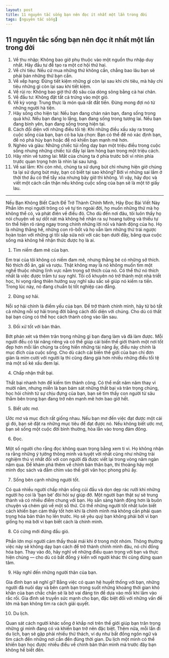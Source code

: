 ```yaml
---
layout: post
title: 11 nguyên tắc sống bạn nên đọc ít nhất một lần trong đời
tags: [nguyên tắc sống]
---
```


## 11 nguyên tắc sống bạn nên đọc ít nhất một lần trong đời
1. Về thu nhập: Không bao giờ phụ thuộc vào một nguồn thu nhập duy nhất. Hãy đầu tư để tạo ra một cơ hội thứ hai.
2. Về chi tiêu: Nếu cứ mua những thứ không cần, chẳng bao lâu bạn sẽ phải bán những thứ bạn cần.
3. Về xếp hạng: Đừng tiết kiệm những gì còn lại sau khi chi tiêu, mà hãy chi tiêu những gì còn lại sau khi tiết kiệm.
4. Về rủi ro: Không bao giờ thử độ sâu của dòng sông bằng cả hai chân.
5. Về đầu tư: Không đặt tất cả trứng vào một giỏ.
6. Về kỳ vọng: Trung thực là món quà rất đắt tiền. Đừng mong đợi nó từ những người hà tiện.
7. Hãy sống cho hiện tại: Nếu bạn đang chán nản bạn, đang sống trong quá khứ. Nếu bạn đang lo lắng, bạn đang sống trong tương lai. Nếu bạn đang bình yên, bạn đang sống trong hiện tại.
8. Cách đối diện với những điều tồi tệ: Khi những điều xấu xảy ra trong cuộc sống của bạn, bạn có ba lựa chọn: Bạn có thể để nó xác định bạn, để nó phá hủy bạn hoặc để nó khiến bạn mạnh mẽ hơn.
9. Nghèo và giàu: Những chiếc túi rỗng dạy bạn một triệu điều trong cuộc sống nhưng những chiếc túi đầy lại làm hỏng bạn trong một triệu cách.
10. Hãy nhìn về tương lai: Mắt của chúng ta ở phía trước bởi vì nhìn phía trước quan trọng hơn là nhìn lại sau lưng.
11. Về sai lầm: Khi còn nhỏ, chúng ta sử dụng bút chì nhưng hiện giờ chúng ta lại sử dụng bút máy, bạn có biết tại sao không? Bởi vì những sai lầm ở thời thơ ấu có thể tẩy xóa nhưng bây giờ thì không. Vì vậy, hãy đọc và viết một cách cẩn thận nếu không cuộc sống của bạn sẽ là một tờ giấy lau.


-----

Nếu Bạn Không Biết Cách Để Trở Thành Chính Mình, Hãy Đọc Bài Viết Này
Phần lớn mọi người trông có vẻ tự tin ngoài đời, họ muốn những thứ mà họ không thể có, và phát điên về điều đó. Cho dù đến nơi đâu, tôi luôn thấy họ nói chuyện về sự dốt nát mà không hề nhận ra sự hoang tưởng và thiếu tự tin thể hiện rõ ràng ngay trong chính những lời nói và hành động của họ. Họ là những thằng hề, những con rô-bốt và họ vẫn làm những thứ trái ngược hoàn toàn với những gì tôi sắp sửa nói với các bạn dưới đây, băng qua cuộc sống mà không hề nhận thức được họ là ai.

1. Tìm niềm đam mê của bạn.

Em trai của tôi không có niềm đam mê, nhưng thằng bé có những sở thích. Nó thích đồ ăn, gái và rượu. Thật không may là nó không muốn tìm một nghề thuộc những lĩnh vực nằm trong sở thích của nó. Có thể thứ nó thích nhất là việc được trầm tư suy nghĩ. Tôi cố khuyên nó trở thành một nhà triết học, hi vọng rằng thiên hướng suy nghĩ sâu sắc sẽ giúp nó kiếm ra tiền. Trong lúc này, nó đang chuẩn bị tốt nghiệp cao đẳng.

2. Đừng sợ hãi.

Nỗi sợ hãi chính là điểm yếu của bạn. Để trở thành chính mình, hãy từ bỏ tất cả những nỗi sợ hãi trong đời bằng cách đối diện với chúng. Cho dù có thất bại bạn cũng có thể học cách thành công vào lần sau.

3. Đối xử tốt với bản thân.

Bớt phán xét và thêm trân trọng những gì bạn đang làm và đã làm được. Mỗi người đều có tài năng riêng và có thể giúp cải biến thế giới thành một nơi tốt đẹp hơn mỗi lần chúng ta cống hiến những tài năng ấy, điều này chính là mục đích của cuộc sống. Cho dù cách cải biến thế giới của bạn chỉ đơn giản là mỉm cười với người lạ thì cũng đáng giá hơn nhiều những điều tồi tệ mà một số kẻ xấu đem lại.

4. Chấp nhận thất bại.

Thất bại nhanh hơn để kiếm tìm thành công. Có thể mất năm năm thay vì mười năm, nhưng miễn là bạn bám sát những thất bại và trân trọng chúng, học hỏi chính từ sự chịu đựng của bạn, bạn sẽ tìm thấy con người từ sâu thẳm bên trong bạn đang trở nên mạnh mẽ hơn bao giờ hết.

5. Biết ước mơ.

Ước mơ và mục đích rất giống nhau. Nếu bạn mơ đến việc đạt được một cái gì đó, bạn sẽ đặt ra những mục tiêu để đạt được nó. Nếu không biết ước mơ, bạn sẽ sống một cuộc đời bình thường, hòa lẫn vào trong đám đông.

6. Đọc.

Một số người cho rằng đọc không quan trọng bằng xem ti vi. Họ không nhận ra rằng những ý tưởng thông minh và tuyệt vời nhất cũng như những trải nghiệm thú vị nhất đối với con người đã được viết lại trong vòng năm ngàn năm qua. Để khám phá thêm về chính bản thân bạn, thi thoảng hãy một mình đọc sách và đắm chìm vào thế giới văn học phong phú ấy.

7. Sống bên cạnh những người tốt.

Có quá nhiều người chấp nhận sống cúi đầu và dọn dẹp rác rưởi khi những người họ coi là ‘bạn bè’ đòi hỏi sự giúp đỡ. Một người bạn thật sự sẽ trung thành và có nhiều điểm chung với bạn. Họ sẵn sàng hành động hơn là buôn chuyện và chém gió về một số thứ. Có thể những người tốt nhất luôn biết cách khiến bạn cảm thấy tốt hơn khi là chính mình mà không cần phải quan trọng hóa bản thân họ lên trước. Họ sẽ yêu quý bạn không phải bởi vì bạn giống họ mà bởi vì bạn biết cách là chính mình.

8. Có cứng mới đứng đầu gió.

Phần lớn mọi người cảm thấy thoải mái khi ở trong một nhóm. Thông thường việc này sẽ không dạy bạn cách để trở thành chính mình đâu, nó chỉ đồng hóa bạn. Thay vào đó, hãy nghĩ về những điều quan trọng với bạn và thực hiện chúng — cho dù có bất đồng ý kiến với người khác thì cũng đừng quan tâm.

9. Hãy nghĩ đến những người thân của bạn.

Gia đình bạn sẽ nghĩ gì? Bằng việc có quan hệ huyết thống với bạn, những người đã nuôi dạy và bên cạnh bạn trong suốt những khoảng thời gian khó khăn của bạn chắc chắn sẽ là bờ vai đáng tin để dựa vào mỗi khi lâm vào rắc rối. Gia đình sẽ truyền sức mạnh cho bạn, đặc biệt đối với những vấn đề lớn mà bạn không tìm ra cách giải quyết.

10. Du lịch.

Quan sát cách người khác sống ở khắp nơi trên thế giới giúp bạn trân trọng những gì mình đang có và khiến bạn trở nên đặc biệt. Thêm nữa, mỗi lần đi du lịch, bạn sẽ gặp phải nhiều thử thách, ví dụ như bất đồng ngôn ngữ và tìm cách đến những nơi cần đến đúng thời gian. Du lịch một mình có thể khiến bạn học được nhiều điều về chính bản thân mình mà trước đây bạn không hề biết đến.


